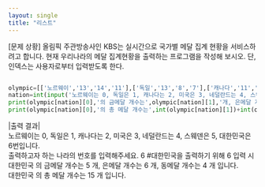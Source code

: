 ```yaml
---
layout: single
title: "리스트"
---
```


[문제 상황]
올림픽 주관방송사인 KBS는 실시간으로 국가별 메달 집계 현황을 서비스하려고 합니다. 현재 우리나라의 메달 집계현황을 출력하는 프로그램을 작성해 보시오. 단, 인덱스는 사용자로부터 입력받도록 한다.

~~~ python

olympic=[['노르웨이','13','14','11'],['독일','13','8','7'],['캐나다','11','8','9'],['미국','9','8','6'],['네덜란드','8','6','6'],['스웨덴','6','6','0'],['대한민국','5','6','4']]
nation=int(input('노르웨이는 0, 독일은 1, 캐나다는 2, 미국은 3, 네덜란드는 4, 스웨덴은 5, 대한민국은 6번입니다. 출력하고자 하는 나라의 번호를 입력해주세요.'))
print(olympic[nation][0],'의 금메달 개수는',olympic[nation][1],'개, 은메달 개수는',olympic[nation][2],'개, 동메달 개수는',olympic[nation][3],'개 입니다.')
print(olympic[nation][0],'의 총 메달 개수는',int(olympic[nation][1])+int(olympic[nation][2])+int(olympic[nation][3]),'개 입니다.')

~~~

|출력 결과|  
노르웨이는 0, 독일은 1, 캐나다는 2, 미국은 3, 네덜란드는 4, 스웨덴은 5, 대한민국은 6번입니다.   
출력하고자 하는 나라의 번호를 입력해주세요. 6 #대한민국을 출력하기 위해 6 입력 시   
대한민국 의 금메달 개수는 5 개, 은메달 개수는 6 개, 동메달 개수는 4 개 입니다.   
대한민국 의 총 메달 개수는 15 개 입니다.
